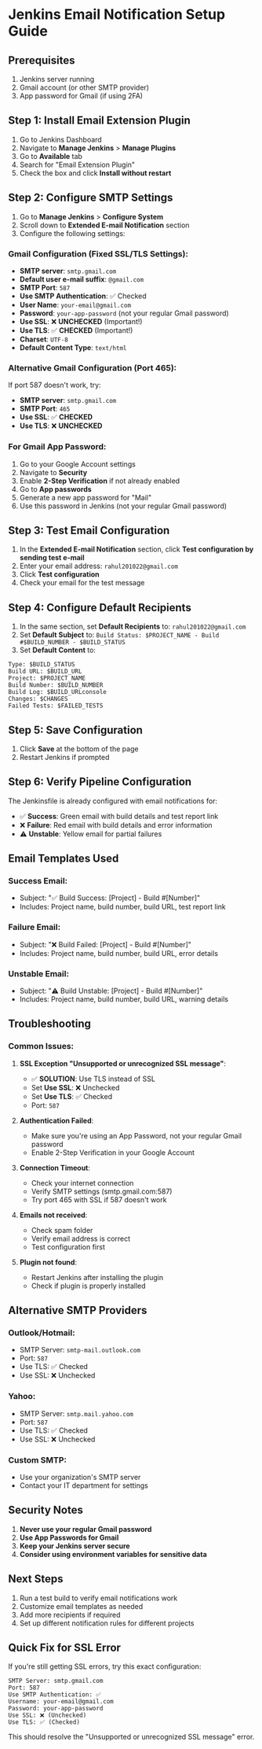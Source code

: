 # Jenkins Email Notification Setup Guide

## Prerequisites
1. Jenkins server running
2. Gmail account (or other SMTP provider)
3. App password for Gmail (if using 2FA)

## Step 1: Install Email Extension Plugin

1. Go to Jenkins Dashboard
2. Navigate to **Manage Jenkins** > **Manage Plugins**
3. Go to **Available** tab
4. Search for "Email Extension Plugin"
5. Check the box and click **Install without restart**

## Step 2: Configure SMTP Settings

1. Go to **Manage Jenkins** > **Configure System**
2. Scroll down to **Extended E-mail Notification** section
3. Configure the following settings:

### Gmail Configuration (Fixed SSL/TLS Settings):
- **SMTP server**: `smtp.gmail.com`
- **Default user e-mail suffix**: `@gmail.com`
- **SMTP Port**: `587`
- **Use SMTP Authentication**: ✅ Checked
- **User Name**: `your-email@gmail.com`
- **Password**: `your-app-password` (not your regular Gmail password)
- **Use SSL**: ❌ **UNCHECKED** (Important!)
- **Use TLS**: ✅ **CHECKED** (Important!)
- **Charset**: `UTF-8`
- **Default Content Type**: `text/html`

### Alternative Gmail Configuration (Port 465):
If port 587 doesn't work, try:
- **SMTP server**: `smtp.gmail.com`
- **SMTP Port**: `465`
- **Use SSL**: ✅ **CHECKED**
- **Use TLS**: ❌ **UNCHECKED**

### For Gmail App Password:
1. Go to your Google Account settings
2. Navigate to **Security**
3. Enable **2-Step Verification** if not already enabled
4. Go to **App passwords**
5. Generate a new app password for "Mail"
6. Use this password in Jenkins (not your regular Gmail password)

## Step 3: Test Email Configuration

1. In the **Extended E-mail Notification** section, click **Test configuration by sending test e-mail**
2. Enter your email address: `rahul201022@gmail.com`
3. Click **Test configuration**
4. Check your email for the test message

## Step 4: Configure Default Recipients

1. In the same section, set **Default Recipients** to: `rahul201022@gmail.com`
2. Set **Default Subject** to: `Build Status: $PROJECT_NAME - Build #$BUILD_NUMBER - $BUILD_STATUS`
3. Set **Default Content** to:
```
Type: $BUILD_STATUS
Build URL: $BUILD_URL
Project: $PROJECT_NAME
Build Number: $BUILD_NUMBER
Build Log: $BUILD_URLconsole
Changes: $CHANGES
Failed Tests: $FAILED_TESTS
```

## Step 5: Save Configuration

1. Click **Save** at the bottom of the page
2. Restart Jenkins if prompted

## Step 6: Verify Pipeline Configuration

The Jenkinsfile is already configured with email notifications for:
- ✅ **Success**: Green email with build details and test report link
- ❌ **Failure**: Red email with build details and error information
- ⚠️ **Unstable**: Yellow email for partial failures

## Email Templates Used

### Success Email:
- Subject: "✅ Build Success: [Project] - Build #[Number]"
- Includes: Project name, build number, build URL, test report link

### Failure Email:
- Subject: "❌ Build Failed: [Project] - Build #[Number]"
- Includes: Project name, build number, build URL, error details

### Unstable Email:
- Subject: "⚠️ Build Unstable: [Project] - Build #[Number]"
- Includes: Project name, build number, build URL, warning details

## Troubleshooting

### Common Issues:

1. **SSL Exception "Unsupported or unrecognized SSL message"**:
   - ✅ **SOLUTION**: Use TLS instead of SSL
   - Set **Use SSL**: ❌ Unchecked
   - Set **Use TLS**: ✅ Checked
   - Port: `587`

2. **Authentication Failed**:
   - Make sure you're using an App Password, not your regular Gmail password
   - Enable 2-Step Verification in your Google Account

3. **Connection Timeout**:
   - Check your internet connection
   - Verify SMTP settings (smtp.gmail.com:587)
   - Try port 465 with SSL if 587 doesn't work

4. **Emails not received**:
   - Check spam folder
   - Verify email address is correct
   - Test configuration first

5. **Plugin not found**:
   - Restart Jenkins after installing the plugin
   - Check if plugin is properly installed

## Alternative SMTP Providers

### Outlook/Hotmail:
- SMTP Server: `smtp-mail.outlook.com`
- Port: `587`
- Use TLS: ✅ Checked
- Use SSL: ❌ Unchecked

### Yahoo:
- SMTP Server: `smtp.mail.yahoo.com`
- Port: `587`
- Use TLS: ✅ Checked
- Use SSL: ❌ Unchecked

### Custom SMTP:
- Use your organization's SMTP server
- Contact your IT department for settings

## Security Notes

1. **Never use your regular Gmail password**
2. **Use App Passwords for Gmail**
3. **Keep your Jenkins server secure**
4. **Consider using environment variables for sensitive data**

## Next Steps

1. Run a test build to verify email notifications work
2. Customize email templates as needed
3. Add more recipients if required
4. Set up different notification rules for different projects

## Quick Fix for SSL Error

If you're still getting SSL errors, try this exact configuration:

```
SMTP Server: smtp.gmail.com
Port: 587
Use SMTP Authentication: ✅
Username: your-email@gmail.com
Password: your-app-password
Use SSL: ❌ (Unchecked)
Use TLS: ✅ (Checked)
```

This should resolve the "Unsupported or unrecognized SSL message" error. 